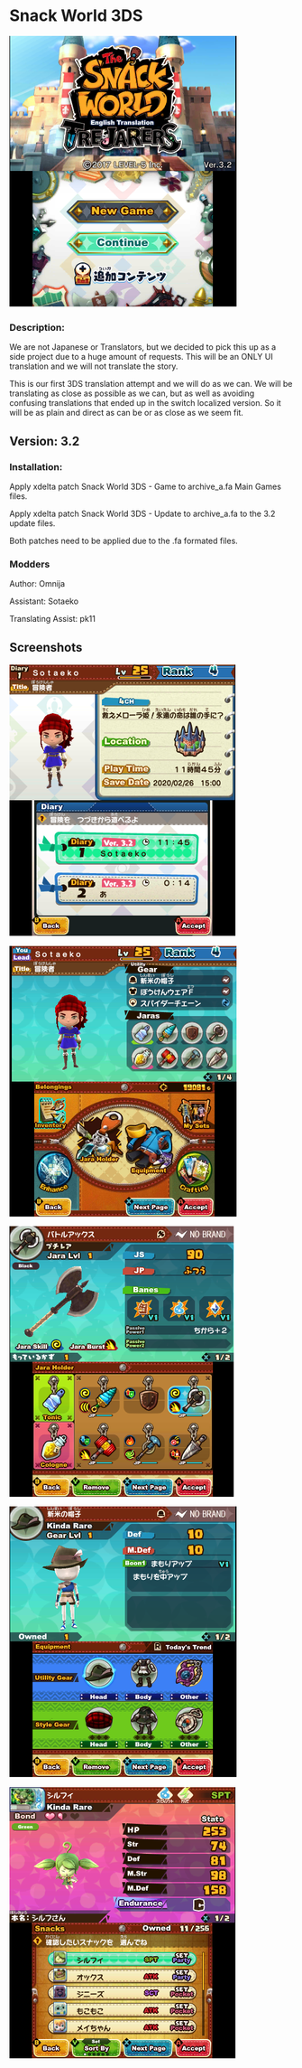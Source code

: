 # Snack World 3DS

![Intro](/docs/intro.png)

### Description:
We are not Japanese or Translators, but we decided to pick this up as a side project due
to a huge amount of requests. This will be an ONLY UI translation and we will not translate the story.

This is our first 3DS translation attempt and we will do as we can.
We will be translating as close as possible as we can, but as well as avoiding confusing translations
that ended up in the switch localized version. So it will be as plain and direct as can be or as close as we 
seem fit.

## Version: 3.2

### Installation:
Apply xdelta patch Snack World 3DS - Game to archive_a.fa Main Games files.

Apply xdelta patch Snack World 3DS - Update to archive_a.fa to the 3.2 update files.


Both patches need to be applied due to the .fa formated files.

### Modders
Author: Omnija

Assistant: Sotaeko

Translating Assist: pk11

## Screenshots

![Intro](/docs/save.png)

![Intro](/docs/bag.png)

![Intro](/docs/jara.png)

![Intro](/docs/equipment.png)

![Intro](/docs/snacks.png)

